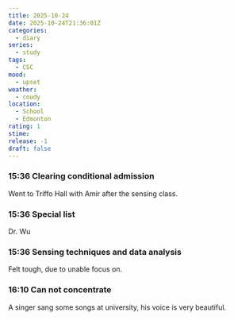 ```yaml
---
title: 2025-10-24
date: 2025-10-24T21:36:01Z
categories:
  - diary
series:
  - study
tags:
  - CSC
mood:
  - upset
weather:
  - coudy
location:
  - School
  - Edmonton
rating: 1
stime:
release: -1
draft: false
---
```

### 15:36 Clearing conditional admission

Went to Triffo Hall with Amir after the sensing class.

### 15:36 Special list

Dr. Wu

### 15:36 Sensing techniques and data analysis

Felt tough, due to unable focus on.

### 16:10 Can not concentrate

A singer sang some songs at university, his voice is very beautiful.